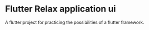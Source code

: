 # Flutter Relax application ui

A flutter project for practicing the possibilities of a flutter framework.
